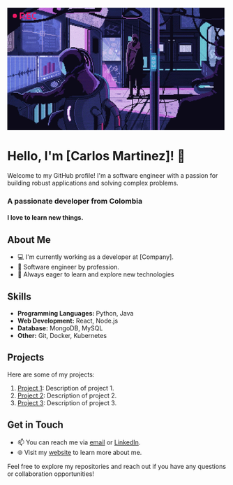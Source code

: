 ![Github readme banner](assets/cyberpunk.gif)

# Hello, I'm [Carlos Martinez]! 👋

Welcome to my GitHub profile! I'm a software engineer with a passion for building robust applications and solving complex problems.

<h3 align="left">A passionate developer from Colombia</h3>
<h4 align="left">I love to learn new things.</h4>

## About Me

- 💻 I'm currently working as a developer at [Company].
- 🌱 Software engineer by profession.
- 🚀 Always eager to learn and explore new technologies

## Skills

- **Programming Languages:** Python, Java
- **Web Development:** React, Node.js
- **Database:** MongoDB, MySQL
- **Other:** Git, Docker, Kubernetes

## Projects

Here are some of my projects:

1. [Project 1](https://github.com/username/project-1): Description of project 1.
2. [Project 2](https://github.com/username/project-2): Description of project 2.
3. [Project 3](https://github.com/username/project-3): Description of project 3.

## Get in Touch

- 📫 You can reach me via [email](mailto:youremail@example.com) or [LinkedIn](https://linkedin.com/in/yourusername).
- 🌐 Visit my [website](https://yourwebsite.com) to learn more about me.

Feel free to explore my repositories and reach out if you have any questions or collaboration opportunities!
